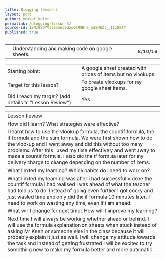```yaml
---
title: Blogging lesson 5
layout: post
author: yousef.kaler
permalink: /blogging-lesson-5/
source-id: 1BNz9YDYVtzsmhes0dzoQl99Bre_mdSHBZl__IIz8BtY
published: true
---
```

<table>
  <tr>
    <td></td>
    <td>Understanding and making code on google sheets.</td>
    <td></td>
    <td>8/10/16</td>
  </tr>
</table>


<table>
  <tr>
    <td>Starting point:</td>
    <td>A google sheet created with prices of items but no vlookups.</td>
  </tr>
  <tr>
    <td>Target for this lesson?</td>
    <td>To create vlookups for my google sheet items.</td>
  </tr>
  <tr>
    <td>Did I reach my target? 
(add details to "Lesson Review")</td>
    <td> Yes</td>
  </tr>
</table>


<table>
  <tr>
    <td>Lesson Review</td>
  </tr>
  <tr>
    <td>How did I learn? What strategies were effective? </td>
  </tr>
  <tr>
    <td>I learnt how to use the vlookup formula, the countif formula, the if formula and the sum formula. We were first shown how to do the vlookup and I went away and did this without too many problems. After this i used my time effectively and went away to make a countif formula. I also did the if formula later for my delivery charge to change depending on the number of items.</td>
  </tr>
  <tr>
    <td>What limited my learning? Which habits do I need to work on? </td>
  </tr>
  <tr>
    <td>What limited my learning was after i had successfully done the countif formula i had realised I was ahead of what the teacher had told us to do. Instead of going even further I got cocky and just wasted time and only did the if formula 10 minutes later. I need to work on wasting any time, even if i am ahead.</td>
  </tr>
  <tr>
    <td>What will I change for next time? How will I improve my learning?</td>
  </tr>
  <tr>
    <td>Next time I will always be working whether ahead or behind. I will use the formula explanation on sheets when stuck instead of asking Mr Keen or someone else in the class because it will probably explain it just as well. I will change my attitude towards the task and instead of getting frustrated I will be excited to try something new to make my formula better and more automatic.</td>
  </tr>
</table>


